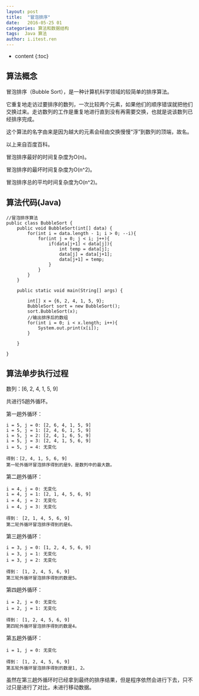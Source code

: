 ```yaml
---
layout: post
title:  "冒泡排序"
date:   2016-05-25 01
categories: 算法和数据结构
tags:  Java 算法
author: i.itest.ren
---
```


* content
{:toc}





## 算法概念 ##

冒泡排序（Bubble Sort），是一种计算机科学领域的较简单的排序算法。

它重复地走访过要排序的数列，一次比较两个元素，如果他们的顺序错误就把他们交换过来。走访数列的工作是重复地进行直到没有再需要交换，也就是说该数列已经排序完成。

这个算法的名字由来是因为越大的元素会经由交换慢慢“浮”到数列的顶端，故名。

以上来自百度百科。

冒泡排序最好的时间复杂度为O(n)。

冒泡排序的最坏时间复杂度为O(n^2)。

冒泡排序总的平均时间复杂度为O(n^2)。

## 算法代码(Java) ##

	//冒泡排序算法
	public class BubbleSort {
		public void BubbleSort(int[] data) {
			for(int i = data.length - 1; i > 0; --i){
				for(int j = 0; j < i; j++){
					if(data[j+1] < data[j]){
						int temp = data[j];
						data[j] = data[j+1];
						data[j+1] = temp;
					}
				}
			}
		}
	
		public static void main(String[] args) {
			
			int[] x = {6, 2, 4, 1, 5, 9};
			BubbleSort sort = new BubbleSort();
			sort.BubbleSort(x);
			//输出排序后的数组
			for(int i = 0; i < x.length; i++){
				System.out.print(x[i]);
			}
			
		}
	
	}

## 算法单步执行过程 ##

数列：[6, 2, 4, 1, 5, 9]

共进行5趟外循环。

第一趟外循环：

	i = 5, j = 0: [2, 6, 4, 1, 5, 9]
	i = 5, j = 1: [2, 4, 6, 1, 5, 9]
	i = 5, j = 2: [2, 4, 1, 6, 5, 9]
	i = 5, j = 3: [2, 4, 1, 5, 6, 9]
	i = 5, j = 4: 无变化
	
	得到：[2, 4, 1, 5, 6, 9]
	第一轮外循环冒泡排序得到的是9，是数列中的最大数。

第二趟外循环：

	i = 4, j = 0: 无变化
	i = 4, j = 1: [2, 1, 4, 5, 6, 9]
	i = 4, j = 2: 无变化
	i = 4, j = 3: 无变化
	
	得到： [2, 1, 4, 5, 6, 9]
	第二轮外循环冒泡排序得到的是6。

第三趟外循环：

	i = 3, j = 0: [1, 2, 4, 5, 6, 9]
	i = 3, j = 1: 无变化
	i = 3, j = 2: 无变化
	
	得到： [1, 2, 4, 5, 6, 9]
	第三轮外循环冒泡排序得到的数是5。

第四趟外循环：

	i = 2, j = 0: 无变化
	i = 2, j = 1: 无变化
	
	得到： [1, 2, 4, 5, 6, 9]
	第四轮外循环冒泡排序得到的数是4。

第五趟外循环：

	i = 1, j = 0: 无变化
	
	得到： [1, 2, 4, 5, 6, 9]
	第五轮外循环冒泡排序得到的数是1, 2。

虽然在第三趟外循环时已经拿到最终的排序结果，但是程序依然会进行下去，只不过只是进行了对比，未进行移动数据。

